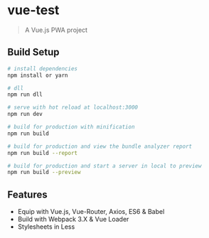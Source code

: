 # vue-test

> A Vue.js PWA project

## Build Setup

``` bash
# install dependencies
npm install or yarn 

# dll
npm run dll

# serve with hot reload at localhost:3000
npm run dev

# build for production with minification
npm run build

# build for production and view the bundle analyzer report
npm run build --report

# build for production and start a server in local to preview
npm run build --preview
```

## Features

- Equip with Vue.js, Vue-Router, Axios, ES6 & Babel
- Build with Webpack 3.X & Vue Loader
- Stylesheets in Less

